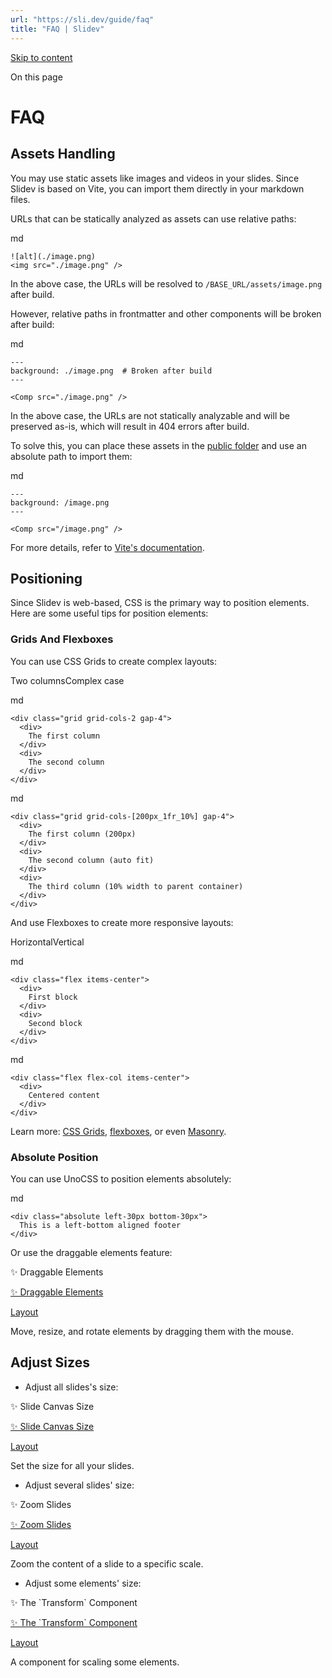 ```yaml
---
url: "https://sli.dev/guide/faq"
title: "FAQ | Slidev"
---
```


[Skip to content](https://sli.dev/guide/faq#VPContent)

On this page

# FAQ [​](https://sli.dev/guide/faq\#faq)

## Assets Handling [​](https://sli.dev/guide/faq\#assets-handling)

You may use static assets like images and videos in your slides. Since Slidev is based on Vite, you can import them directly in your markdown files.

URLs that can be statically analyzed as assets can use relative paths:

md

```
![alt](./image.png)
<img src="./image.png" />
```

In the above case, the URLs will be resolved to `/BASE_URL/assets/image.png` after build.

However, relative paths in frontmatter and other components will be broken after build:

md

```
---
background: ./image.png  # Broken after build
---

<Comp src="./image.png" />
```

In the above case, the URLs are not statically analyzable and will be preserved as-is, which will result in 404 errors after build.

To solve this, you can place these assets in the [public folder](https://sli.dev/custom/directory-structure#public) and use an absolute path to import them:

md

```
---
background: /image.png
---

<Comp src="/image.png" />
```

For more details, refer to [Vite's documentation](https://vitejs.dev/guide/assets.html).

## Positioning [​](https://sli.dev/guide/faq\#positioning)

Since Slidev is web-based, CSS is the primary way to position elements. Here are some useful tips for position elements:

### Grids And Flexboxes [​](https://sli.dev/guide/faq\#grids-and-flexboxes)

You can use CSS Grids to create complex layouts:

Two columnsComplex case

md

```
<div class="grid grid-cols-2 gap-4">
  <div>
    The first column
  </div>
  <div>
    The second column
  </div>
</div>
```

md

```
<div class="grid grid-cols-[200px_1fr_10%] gap-4">
  <div>
    The first column (200px)
  </div>
  <div>
    The second column (auto fit)
  </div>
  <div>
    The third column (10% width to parent container)
  </div>
</div>
```

And use Flexboxes to create more responsive layouts:

HorizontalVertical

md

```
<div class="flex items-center">
  <div>
    First block
  </div>
  <div>
    Second block
  </div>
</div>
```

md

```
<div class="flex flex-col items-center">
  <div>
    Centered content
  </div>
</div>
```

Learn more: [CSS Grids](https://css-tricks.com/snippets/css/complete-guide-grid/), [flexboxes](https://css-tricks.com/snippets/css/a-guide-to-flexbox/), or even [Masonry](https://css-tricks.com/native-css-masonry-layout-in-css-grid/).

### Absolute Position [​](https://sli.dev/guide/faq\#absolute-position)

You can use UnoCSS to position elements absolutely:

md

```
<div class="absolute left-30px bottom-30px">
  This is a left-bottom aligned footer
</div>
```

Or use the draggable elements feature:

✨ Draggable Elements

[✨ Draggable Elements](https://sli.dev/features/draggable)

[Layout](https://sli.dev/features/#tags=layout)

Move, resize, and rotate elements by dragging them with the mouse.

## Adjust Sizes [​](https://sli.dev/guide/faq\#adjust-size)

- Adjust all slides's size:

✨ Slide Canvas Size

[✨ Slide Canvas Size](https://sli.dev/features/canvas-size)

[Layout](https://sli.dev/features/#tags=layout)

Set the size for all your slides.

- Adjust several slides' size:

✨ Zoom Slides

[✨ Zoom Slides](https://sli.dev/features/zoom-slide)

[Layout](https://sli.dev/features/#tags=layout)

Zoom the content of a slide to a specific scale.

- Adjust some elements' size:

✨ The \`Transform\` Component

[✨ The \`Transform\` Component](https://sli.dev/features/transform-component)

[Layout](https://sli.dev/features/#tags=layout)

A component for scaling some elements.